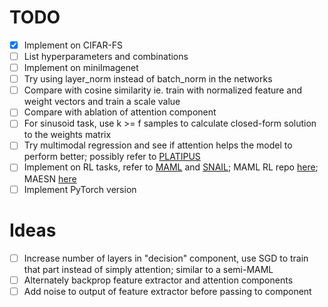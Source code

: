 # TODO

- [x] Implement on CIFAR-FS
- [ ] List hyperparameters and combinations
- [ ] Implement on miniImagenet
- [ ] Try using layer_norm instead of batch_norm in the networks
- [ ] Compare with cosine similarity ie. train with normalized feature and weight vectors and train a scale value
- [ ] Compare with ablation of attention component
- [ ] For sinusoid task, use k >= f samples to calculate closed-form solution to the weights matrix
- [ ] Try multimodal regression and see if attention helps the model to perform better; possibly refer to [PLATIPUS](https://arxiv.org/abs/1806.02817)
- [ ] Implement on RL tasks, refer to [MAML](https://arxiv.org/abs/1703.03400) and [SNAIL](https://arxiv.org/abs/1707.03141); MAML RL repo [here](https://github.com/cbfinn/maml_rl); MAESN [here](https://arxiv.org/abs/1802.07245)
- [ ] Implement PyTorch version

# Ideas

- [ ] Increase number of layers in "decision" component, use SGD to train that part instead of simply attention; similar to a semi-MAML
- [ ] Alternately backprop feature extractor and attention components
- [ ] Add noise to output of feature extractor before passing to component